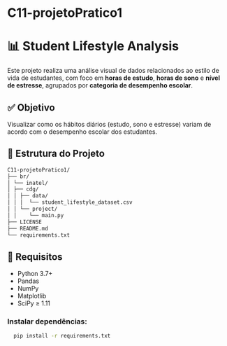 # C11-projetoPratico1

# 📊 Student Lifestyle Analysis

Este projeto realiza uma análise visual de dados relacionados ao estilo de vida de estudantes, com foco em **horas de estudo**, **horas de sono** e **nível de estresse**, agrupados por **categoria de desempenho escolar**.

## ✅ Objetivo

Visualizar como os hábitos diários (estudo, sono e estresse) variam de acordo com o desempenho escolar dos estudantes.

## 📁 Estrutura do Projeto
```bash
C11-projetoPratico1/
├── br/
│ └── inatel/
│ ├── cdg/
│ │ ├── data/
│ │ │  └── student_lifestyle_dataset.csv
│ │ └── project/
│ │    └── main.py
├── LICENSE
├── README.md
└── requirements.txt
```
## 🧪 Requisitos

- Python 3.7+
- Pandas
- NumPy
- Matplotlib
- SciPy ≥ 1.11

### Instalar dependências:
```bash
  pip install -r requirements.txt
